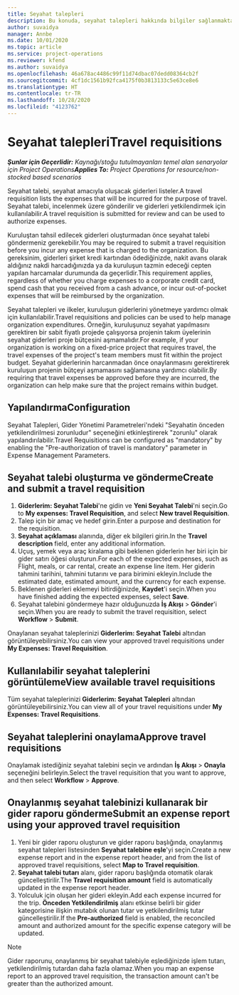 ```yaml
---
title: Seyahat talepleri
description: Bu konuda, seyahat talepleri hakkında bilgiler sağlanmaktadır.
author: suvaidya
manager: Annbe
ms.date: 10/01/2020
ms.topic: article
ms.service: project-operations
ms.reviewer: kfend
ms.author: suvaidya
ms.openlocfilehash: 46a678ac4486c99f11d74dbac07dedd08364cb2f
ms.sourcegitcommit: 4cf1dc1561b92fca4175f0b3813133c5e63ce8e6
ms.translationtype: HT
ms.contentlocale: tr-TR
ms.lasthandoff: 10/28/2020
ms.locfileid: "4123762"
---
```

# <a name="travel-requisitions"></a><span data-ttu-id="0a473-103">Seyahat talepleri</span><span class="sxs-lookup"><span data-stu-id="0a473-103">Travel requisitions</span></span>

<span data-ttu-id="0a473-104">_**Şunlar için Geçerlidir:** Kaynağı/stoğu tutulmayanları temel alan senaryolar için Project Operations_</span><span class="sxs-lookup"><span data-stu-id="0a473-104">_**Applies To:** Project Operations for resource/non-stocked based scenarios_</span></span>

<span data-ttu-id="0a473-105">Seyahat talebi, seyahat amacıyla oluşacak giderleri listeler.</span><span class="sxs-lookup"><span data-stu-id="0a473-105">A travel requisition lists the expenses that will be incurred for the purpose of travel.</span></span> <span data-ttu-id="0a473-106">Seyahat talebi, incelenmek üzere gönderilir ve giderleri yetkilendirmek için kullanılabilir.</span><span class="sxs-lookup"><span data-stu-id="0a473-106">A travel requisition is submitted for review and can be used to authorize expenses.</span></span>

<span data-ttu-id="0a473-107">Kuruluştan tahsil edilecek giderleri oluşturmadan önce seyahat talebi göndermeniz gerekebilir.</span><span class="sxs-lookup"><span data-stu-id="0a473-107">You may be required to submit a travel requisition before you incur any expense that is charged to the organization.</span></span> <span data-ttu-id="0a473-108">Bu gereksinim, giderleri şirket kredi kartından ödediğinizde, nakit avans olarak aldığınız nakdi harcadığınızda ya da kuruluşun tazmin edeceği cepten yapılan harcamalar durumunda da geçerlidir.</span><span class="sxs-lookup"><span data-stu-id="0a473-108">This requirement applies, regardless of whether you charge expenses to a corporate credit card, spend cash that you received from a cash advance, or incur out-of-pocket expenses that will be reimbursed by the organization.</span></span>

<span data-ttu-id="0a473-109">Seyahat talepleri ve ilkeler, kuruluşun giderlerini yönetmeye yardımcı olmak için kullanılabilir.</span><span class="sxs-lookup"><span data-stu-id="0a473-109">Travel requisitions and policies can be used to help manage organization expenditures.</span></span> <span data-ttu-id="0a473-110">Örneğin, kuruluşunuz seyahat yapılmasını gerektiren bir sabit fiyatlı projede çalışıyorsa projenin takım üyelerinin seyahat giderleri proje bütçesini aşmamalıdır.</span><span class="sxs-lookup"><span data-stu-id="0a473-110">For example, if your organization is working on a fixed-price project that requires travel, the travel expenses of the project's team members must fit within the project budget.</span></span> <span data-ttu-id="0a473-111">Seyahat giderlerinin harcanmadan önce onaylanmasını gerektirerek kuruluşun projenin bütçeyi aşmamasını sağlamasına yardımcı olabilir.</span><span class="sxs-lookup"><span data-stu-id="0a473-111">By requiring that travel expenses be approved before they are incurred, the organization can help make sure that the project remains within budget.</span></span>

## <a name="configuration"></a><span data-ttu-id="0a473-112">Yapılandırma</span><span class="sxs-lookup"><span data-stu-id="0a473-112">Configuration</span></span> 

<span data-ttu-id="0a473-113">Seyahat Talepleri, Gider Yönetimi Parametreleri'ndeki "Seyahatin önceden yetkilendirilmesi zorunludur" seçeneğini etkinleştirerek "zorunlu" olarak yapılandırılabilir.</span><span class="sxs-lookup"><span data-stu-id="0a473-113">Travel Requisitions can be configured as "mandatory" by enabling the "Pre-authorization of travel is mandatory" parameter in Expense Management Parameters.</span></span> 

## <a name="create-and-submit-a-travel-requisition"></a><span data-ttu-id="0a473-114">Seyahat talebi oluşturma ve gönderme</span><span class="sxs-lookup"><span data-stu-id="0a473-114">Create and submit a travel requisition</span></span>

1. <span data-ttu-id="0a473-115">**Giderlerim: Seyahat Talebi**'ne gidin ve **Yeni Seyahat Talebi**'ni seçin.</span><span class="sxs-lookup"><span data-stu-id="0a473-115">Go to **My expenses: Travel Requisition**, and select **New travel Requisition**.</span></span>
2. <span data-ttu-id="0a473-116">Talep için bir amaç ve hedef girin.</span><span class="sxs-lookup"><span data-stu-id="0a473-116">Enter a purpose and destination for the requisition.</span></span>
3. <span data-ttu-id="0a473-117">**Seyahat açıklaması** alanında, diğer ek bilgileri girin.</span><span class="sxs-lookup"><span data-stu-id="0a473-117">In the  **Travel description** field, enter any additional information.</span></span> 
4. <span data-ttu-id="0a473-118">Uçuş, yemek veya araç kiralama gibi beklenen giderlerin her biri için bir gider satırı öğesi oluşturun.</span><span class="sxs-lookup"><span data-stu-id="0a473-118">For each of the expected expenses, such as Flight, meals, or car rental, create an expense line item.</span></span> <span data-ttu-id="0a473-119">Her giderin tahmini tarihini, tahmini tutarını ve para birimini ekleyin.</span><span class="sxs-lookup"><span data-stu-id="0a473-119">Include the estimated date, estimated amount, and the currency for each expense.</span></span> 
5. <span data-ttu-id="0a473-120">Beklenen giderleri eklemeyi bitirdiğinizde, **Kaydet**'i seçin.</span><span class="sxs-lookup"><span data-stu-id="0a473-120">When you have finished adding the expected expenses, select **Save**.</span></span>
6. <span data-ttu-id="0a473-121">Seyahat talebini göndermeye hazır olduğunuzda **İş Akışı** > **Gönder**'i seçin.</span><span class="sxs-lookup"><span data-stu-id="0a473-121">When you are ready to submit the travel requisition, select **Workflow** > **Submit**.</span></span>

<span data-ttu-id="0a473-122">Onaylanan seyahat taleplerinizi **Giderlerim: Seyahat Talebi** altından görüntüleyebilirsiniz.</span><span class="sxs-lookup"><span data-stu-id="0a473-122">You can view your approved travel requisitions under **My Expenses: Travel Requisition**.</span></span> 

## <a name="view-available-travel-requisitions"></a><span data-ttu-id="0a473-123">Kullanılabilir seyahat taleplerini görüntüleme</span><span class="sxs-lookup"><span data-stu-id="0a473-123">View available travel requisitions</span></span>

<span data-ttu-id="0a473-124">Tüm seyahat taleplerinizi **Giderlerim: Seyahat Talepleri** altından görüntüleyebilirsiniz.</span><span class="sxs-lookup"><span data-stu-id="0a473-124">You can view all of your travel requisitions under **My Expenses: Travel Requisitions**.</span></span>

## <a name="approve-travel-requisitions"></a><span data-ttu-id="0a473-125">Seyahat taleplerini onaylama</span><span class="sxs-lookup"><span data-stu-id="0a473-125">Approve travel requisitions</span></span>

<span data-ttu-id="0a473-126">Onaylamak istediğiniz seyahat talebini seçin ve ardından **İş Akışı** > **Onayla** seçeneğini belirleyin.</span><span class="sxs-lookup"><span data-stu-id="0a473-126">Select the travel requisition that you want to approve, and then select **Workflow** > **Approve**.</span></span>  

## <a name="submit-an-expense-report-using-your-approved-travel-requisition"></a><span data-ttu-id="0a473-127">Onaylanmış seyahat talebinizi kullanarak bir gider raporu gönderme</span><span class="sxs-lookup"><span data-stu-id="0a473-127">Submit an expense report using your approved travel requisition</span></span>

1. <span data-ttu-id="0a473-128">Yeni bir gider raporu oluşturun ve gider raporu başlığında, onaylanmış seyahat talepleri listesinden **Seyahat talebine eşle**'yi seçin.</span><span class="sxs-lookup"><span data-stu-id="0a473-128">Create a new expense report and in the expense report header, and from the list of approved travel requisitions, select **Map to Travel requisition**.</span></span>
2. <span data-ttu-id="0a473-129">**Seyahat talebi tutarı** alanı, gider raporu başlığında otomatik olarak güncelleştirilir.</span><span class="sxs-lookup"><span data-stu-id="0a473-129">The **Travel requisition amount** field is automatically updated in the expense report header.</span></span>
3. <span data-ttu-id="0a473-130">Yolculuk için oluşan her gideri ekleyin.</span><span class="sxs-lookup"><span data-stu-id="0a473-130">Add each expense incurred for the trip.</span></span> <span data-ttu-id="0a473-131">**Önceden Yetkilendirilmiş** alanı etkinse belirli bir gider kategorisine ilişkin mutabık olunan tutar ve yetkilendirilmiş tutar güncelleştirilir.</span><span class="sxs-lookup"><span data-stu-id="0a473-131">If the **Pre-authorized** field is enabled, the reconciled amount and authorized amount for the specific expense category will be updated.</span></span>

> [!NOTE]
> <span data-ttu-id="0a473-132">Gider raporunu, onaylanmış bir seyahat talebiyle eşlediğinizde işlem tutarı, yetkilendirilmiş tutardan daha fazla olamaz.</span><span class="sxs-lookup"><span data-stu-id="0a473-132">When you map an expense report to an approved travel requisition, the transaction amount can't be greater than the authorized amount.</span></span> 
